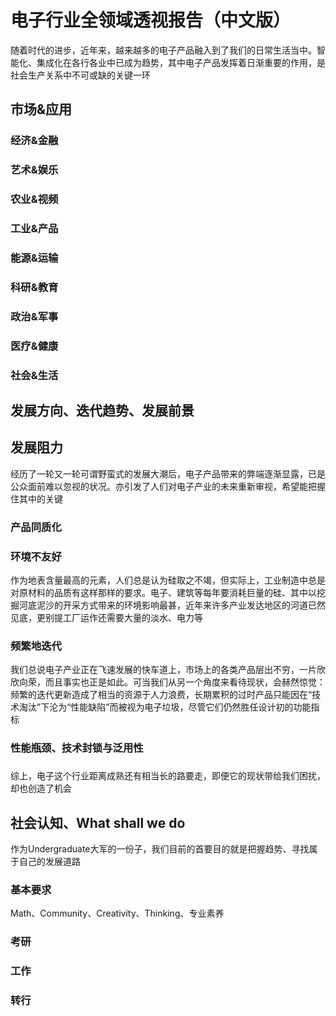 # 电子行业全领域透视报告（中文版）

随着时代的进步，近年来，越来越多的电子产品融入到了我们的日常生活当中。智能化、集成化在各行各业中已成为趋势，其中电子产品发挥着日渐重要的作用，是社会生产关系中不可或缺的关键一环


## 市场&应用

### 经济&金融

### 艺术&娱乐

### 农业&视频

### 工业&产品

### 能源&运输

### 科研&教育

### 政治&军事

### 医疗&健康

### 社会&生活

## 发展方向、迭代趋势、发展前景



## 发展阻力

经历了一轮又一轮可谓野蛮式的发展大潮后，电子产品带来的弊端逐渐显露，已是公众面前难以忽视的状况。亦引发了人们对电子产业的未来重新审视，希望能把握住其中的关键

### 产品同质化


### 环境不友好
作为地表含量最高的元素，人们总是认为硅取之不竭，但实际上，工业制造中总是对原材料的品质有这样那样的要求。电子、建筑等每年要消耗巨量的硅、其中以挖掘河底泥沙的开采方式带来的环境影响最甚，近年来许多产业发达地区的河道已然见底，更别提工厂运作还需要大量的淡水、电力等

### 频繁地迭代
我们总说电子产业正在飞速发展的快车道上，市场上的各类产品层出不穷，一片欣欣向荣，而且事实也正是如此。可当我们从另一个角度来看待现状，会赫然惊觉：频繁的迭代更新造成了相当的资源于人力浪费，长期累积的过时产品只能因在“技术淘汰”下沦为“性能缺陷”而被视为电子垃圾，尽管它们仍然胜任设计初的功能指标

### 性能瓶颈、技术封锁与泛用性



### 
综上，电子这个行业距离成熟还有相当长的路要走，即便它的现状带给我们困扰，却也创造了机会

## 社会认知、What shall we do

作为Undergraduate大军的一份子，我们目前的首要目的就是把握趋势、寻找属于自己的发展道路

### 基本要求

Math、Community、Creativity、Thinking、专业素养

### 考研

### 工作

### 转行





